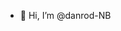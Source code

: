- 👋 Hi, I’m @danrod-NB

<!---
danrod-NB/danrod-NB is a ✨ special ✨ repository because its `README.md` (this file) appears on your GitHub profile.
You can click the Preview link to take a look at your changes.
--->
